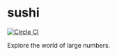 # sushi

[![Circle CI](https://circleci.com/gh/qilab-/sushi/tree/master.svg?style=svg)](https://circleci.com/gh/qilab-/sushi/tree/master)

Explore the world of large numbers.

